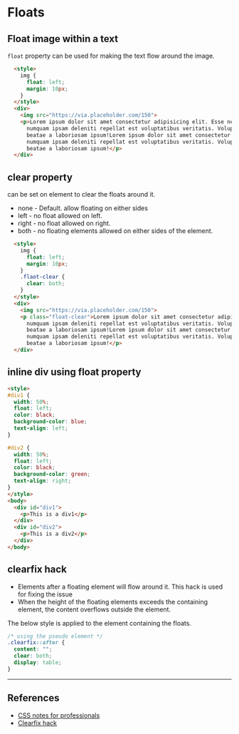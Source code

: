 # Floats

## Float image within a text

`float` property can be used for making the text flow around the image.

```HTML
  <style>
    img {
      float: left;
      margin: 10px;
    }
  </style>
  <div>
    <img src="https://via.placeholder.com/150">
    <p>Lorem ipsum dolor sit amet consectetur adipisicing elit. Esse nesciunt voluptates, deserunt soluta, accusamus
      numquam ipsam deleniti repellat est voluptatibus veritatis. Voluptatum, quas! Temporibus cupiditate voluptatum,
      beatae a laboriosam ipsum!Lorem ipsum dolor sit amet consectetur adipisicing elit. Esse nesciunt voluptates, deserunt soluta, accusamus
      numquam ipsam deleniti repellat est voluptatibus veritatis. Voluptatum, quas! Temporibus cupiditate voluptatum,
      beatae a laboriosam ipsum!</p>
  </div>
```

## clear property

can be set on element to clear the floats around it.

* none - Default. allow floating on either sides
* left - no float allowed on left.
* right - no float allowed on right.
* both - no floating elements allowed on either sides of the element.

```HTML
  <style>
    img {
      float: left;
      margin: 10px;
    }
    .flaot-clear {
      clear: both;
    }
  </style>
  <div>
    <img src="https://via.placeholder.com/150">
    <p class="float-clear">Lorem ipsum dolor sit amet consectetur adipisicing elit. Esse nesciunt voluptates, deserunt soluta, accusamus
      numquam ipsam deleniti repellat est voluptatibus veritatis. Voluptatum, quas! Temporibus cupiditate voluptatum,
      beatae a laboriosam ipsum!Lorem ipsum dolor sit amet consectetur adipisicing elit. Esse nesciunt voluptates, deserunt soluta, accusamus
      numquam ipsam deleniti repellat est voluptatibus veritatis. Voluptatum, quas! Temporibus cupiditate voluptatum,
      beatae a laboriosam ipsum!</p>
  </div>
```

## inline **div** using float property

```HTML
<style>
#div1 {
  width: 50%;
  float: left;
  color: black;
  background-color: blue;
  text-align: left;
}

#div2 {
  width: 50%;
  float: left;
  color: black;
  background-color: green;
  text-align: right;
}
</style>
<body>
  <div id="div1">
    <p>This is a div1</p>
  </div>
  <div id="div2">
    <p>This is a div2</p>
  </div>
</body>
```

## clearfix hack

* Elements after a floating element will flow around it. This hack is used for fixing the issue
* When the height of the floating elements exceeds the containing element, the content overflows outside the element.

The below style is applied to the element containing the floats.

```CSS
/* using the pseudo element */
.clearfix::after {
  content: "";
  clear: both;
  display: table;
}
```

---

## References

* [CSS notes for professionals](https://books.goalkicker.com/CSSBook/)
* [Clearfix hack](https://www.w3schools.com/howto/howto_css_clearfix.asp)
